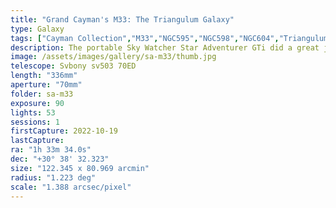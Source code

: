 ```yaml
---
title: "Grand Cayman's M33: The Triangulum Galaxy"
type: Galaxy
tags: ["Cayman Collection","M33","NGC595","NGC598","NGC604","Triangulum Galaxy","Triangulum Pinwheel"]
description: The portable Sky Watcher Star Adventurer GTi did a great job of tracking this target with no guiding.
image: /assets/images/gallery/sa-m33/thumb.jpg
telescope: Svbony sv503 70ED
length: "336mm"
aperture: "70mm"
folder: sa-m33
exposure: 90
lights: 53
sessions: 1
firstCapture: 2022-10-19 
lastCapture:
ra: "1h 33m 34.0s"
dec: "+30° 38' 32.323"
size: "122.345 x 80.969 arcmin"
radius: "1.223 deg"
scale: "1.388 arcsec/pixel"
---
```

